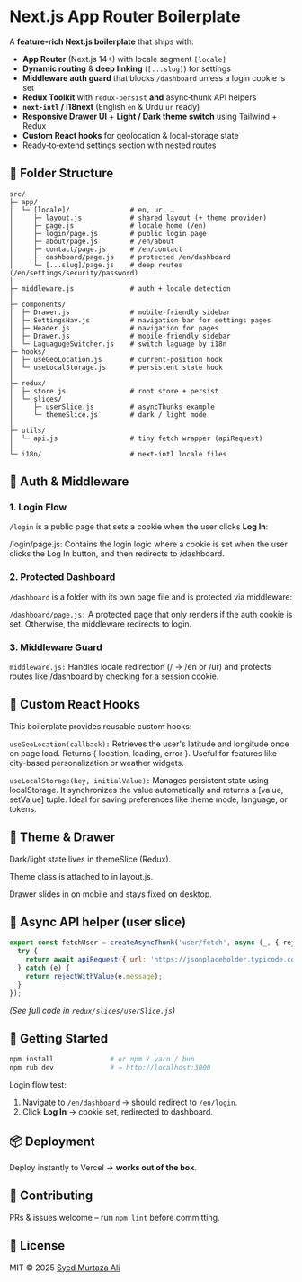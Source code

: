 # Next.js App Router Boilerplate

A **feature‑rich Next.js boilerplate** that ships with:

* **App Router** (Next.js 14+) with locale segment `[locale]`
* **Dynamic routing** & **deep linking** (`[...slug]`) for settings
* **Middleware auth guard** that blocks `/dashboard` unless a login cookie is set
* **Redux Toolkit** with `redux‑persist` **and** async‑thunk API helpers
* **`next‑intl` / i18next** (English `en` & Urdu `ur` ready)
* **Responsive Drawer UI** + **Light / Dark theme switch** using Tailwind + Redux
* **Custom React hooks** for geolocation & local‑storage state
* Ready‑to‑extend settings section with nested routes


## 📂 Folder Structure

```
src/
├─ app/
│  └─ [locale]/               # en, ur, …
│     ├─ layout.js            # shared layout (+ theme provider)
│     ├─ page.js              # locale home (/en)
│     ├─ login/page.js        # public login page
│     ├─ about/page.js        # /en/about
│     ├─ contact/page.js      # /en/contact
│     ├─ dashboard/page.js    # protected /en/dashboard
│     └─ [...slug]/page.js    # deep routes (/en/settings/security/password)
│
├─ middleware.js              # auth + locale detection
│
├─ components/
│  ├─ Drawer.js               # mobile‑friendly sidebar
│  ├─ SettingsNav.js          # navigation bar for settings pages
│  ├─ Header.js               # navigation for pages
│  ├─ Drawer.js               # mobile‑friendly sidebar
│  └─ LaguagugeSwitcher.js    # switch laguage by i18n
├─ hooks/
│  ├─ useGeoLocation.js       # current‑position hook
│  └─ useLocalStorage.js      # persistent state hook
│
├─ redux/
│  ├─ store.js                # root store + persist
│  └─ slices/
│     ├─ userSlice.js         # asyncThunks example
│     └─ themeSlice.js        # dark / light mode
│
├─ utils/
│  └─ api.js                  # tiny fetch wrapper (apiRequest)
│
└─ i18n/                      # next‑intl locale files
```


## 🔐 Auth & Middleware

### 1. Login Flow


`/login` is a public page that sets a cookie when the user clicks **Log In**:

/login/page.js: Contains the login logic where a cookie is set when the user clicks the Log In button, and then redirects to /dashboard.


### 2. Protected Dashboard

`/dashboard` is a folder with its own page file and is protected via middleware:

`/dashboard/page.js:` A protected page that only renders if the auth cookie is set. Otherwise, the middleware redirects to login.



### 3. Middleware Guard

`middleware.js:` Handles locale redirection (/ → /en or /ur) and protects routes like /dashboard by checking for a session cookie.



## 🧩 Custom React Hooks

This boilerplate provides reusable custom hooks:

`useGeoLocation(callback):`  Retrieves the user's latitude and longitude once on page load. Returns { location, loading, error }. Useful for features like city-based personalization or weather widgets.

`useLocalStorage(key, initialValue):` Manages persistent state using localStorage. It synchronizes the value automatically and returns a [value, setValue] tuple. Ideal for saving preferences like theme mode, language, or tokens.


## 🎨 Theme & Drawer

Dark/light state lives in themeSlice (Redux).

Theme class is attached to <html> in layout.js.

Drawer slides in on mobile and stays fixed on desktop.


## 🔄 Async API helper (user slice)

```js
export const fetchUser = createAsyncThunk('user/fetch', async (_, { rejectWithValue }) => {
  try {
    return await apiRequest({ url: 'https://jsonplaceholder.typicode.com/users/1' });
  } catch (e) {
    return rejectWithValue(e.message);
  }
});
```

*(See full code in `redux/slices/userSlice.js`)*


## 🚀 Getting Started

```bash
npm install              # or npm / yarn / bun
npm rub dev              # → http://localhost:3000
```

Login flow test:

1. Navigate to `/en/dashboard` → should redirect to `/en/login`.
2. Click **Log In** → cookie set, redirected to dashboard.



## 📦 Deployment

Deploy instantly to Vercel → **works out of the box**.


## 🙌 Contributing

PRs & issues welcome – run `npm lint` before committing.


## 📄 License

MIT © 2025 [Syed Murtaza Ali](https://github.com/murtazaalipk)